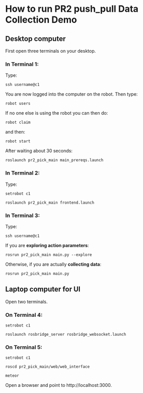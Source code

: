 # How to run PR2 push_pull Data Collection Demo

## Desktop computer

First open three terminals on your desktop.

### In Terminal 1:
Type:

```
ssh username@c1
```

You are now logged into the computer on the robot.
Then type:

```
robot users 
```

If no one else is using the robot you can then do:

```
robot claim
```

and then:

```
robot start
```

After waiting about 30 seconds:

```
roslaunch pr2_pick_main main_prereqs.launch
```

### In Terminal 2:
Type:

```
setrobot c1

roslaunch pr2_pick_main frontend.launch
```

### In Terminal 3:
Type:

```
ssh username@c1
```

If you are __exploring action parameters__:

```
rosrun pr2_pick_main main.py --explore
```

Otherwise, if you are actually __collecting data__:

```
rosrun pr2_pick_main main.py
```

## Laptop computer for UI

Open two terminals.

### On Terminal 4:

```
setrobot c1

roslaunch rosbridge_server rosbridge_websocket.launch
```

### On Terminal 5:

```
setrobot c1

roscd pr2_pick_main/web/web_interface

meteor
```

Open a browser and point to http://localhost:3000.

